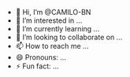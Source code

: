 - 👋 Hi, I’m @CAMILO-BN
- 👀 I’m interested in ...
- 🌱 I’m currently learning ...
- 💞️ I’m looking to collaborate on ...
- 📫 How to reach me ...
- 😄 Pronouns: ...
- ⚡ Fun fact: ...

<!---
CAMILO-BN/CAMILO-BN is a ✨ special ✨ repository because its `README.md` (this file) appears on your GitHub profile.
You can click the Preview link to take a look at your changes.
--->
